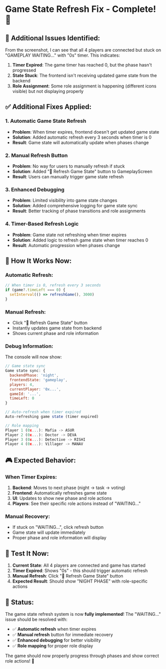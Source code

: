 # Game State Refresh Fix - Complete! 🔄

## 🔧 **Additional Issues Identified:**

From the screenshot, I can see that all 4 players are connected but stuck on "GAMEPLAY WAITING..." with "0s" timer. This indicates:

1. **Timer Expired**: The game timer has reached 0, but the phase hasn't progressed
2. **State Stuck**: The frontend isn't receiving updated game state from the backend
3. **Role Assignment**: Some role assignment is happening (different icons visible) but not displaying properly

## ✅ **Additional Fixes Applied:**

### **1. Automatic Game State Refresh**
- **Problem**: When timer expires, frontend doesn't get updated game state
- **Solution**: Added automatic refresh every 3 seconds when timer is 0
- **Result**: Game state will automatically update when phases change

### **2. Manual Refresh Button**
- **Problem**: No way for users to manually refresh if stuck
- **Solution**: Added "🔄 Refresh Game State" button to GameplayScreen
- **Result**: Users can manually trigger game state refresh

### **3. Enhanced Debugging**
- **Problem**: Limited visibility into game state changes
- **Solution**: Added comprehensive logging for game state sync
- **Result**: Better tracking of phase transitions and role assignments

### **4. Timer-Based Refresh Logic**
- **Problem**: Game state not refreshing when timer expires
- **Solution**: Added logic to refresh game state when timer reaches 0
- **Result**: Automatic progression when phases change

## 🔄 **How It Works Now:**

### **Automatic Refresh:**
```javascript
// When timer is 0, refresh every 3 seconds
if (game?.timeLeft === 0) {
  setInterval(() => refreshGame(), 3000)
}
```

### **Manual Refresh:**
- Click "🔄 Refresh Game State" button
- Instantly updates game state from backend
- Shows current phase and role information

### **Debug Information:**
The console will now show:
```javascript
// Game state sync
Game state sync: {
  backendPhase: 'night',
  frontendState: 'gameplay',
  players: 4,
  currentPlayer: '0x...',
  gameId: '...',
  timeLeft: 0
}

// Auto-refresh when timer expired
Auto-refreshing game state (timer expired)

// Role mapping
Player 1 (0x...): Mafia -> ASUR
Player 2 (0x...): Doctor -> DEVA
Player 3 (0x...): Detective -> RISHI
Player 4 (0x...): Villager -> MANAV
```

## 🎮 **Expected Behavior:**

### **When Timer Expires:**
1. **Backend**: Moves to next phase (night → task → voting)
2. **Frontend**: Automatically refreshes game state
3. **UI**: Updates to show new phase and role actions
4. **Players**: See their specific role actions instead of "WAITING..."

### **Manual Recovery:**
- If stuck on "WAITING...", click refresh button
- Game state will update immediately
- Proper phase and role information will display

## 🚀 **Test It Now:**

1. **Current State**: All 4 players are connected and game has started
2. **Timer Expired**: Shows "0s" - this should trigger automatic refresh
3. **Manual Refresh**: Click "🔄 Refresh Game State" button
4. **Expected Result**: Should show "NIGHT PHASE" with role-specific actions

## 🎉 **Status:**
The game state refresh system is now **fully implemented**! The "WAITING..." issue should be resolved with:

- ✅ **Automatic refresh** when timer expires
- ✅ **Manual refresh** button for immediate recovery
- ✅ **Enhanced debugging** for better visibility
- ✅ **Role mapping** for proper role display

The game should now properly progress through phases and show correct role actions! 🚀





